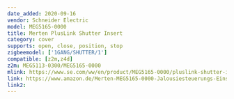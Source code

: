 ```yaml
---
date_added: 2020-09-16
vendor: Schneider Electric
model: MEG5165-0000
title: Merten PlusLink Shutter Insert
category: cover
supports: open, close, position, stop
zigbeemodel: ['1GANG/SHUTTER/1']
compatible: [z2m,z4d]
z2m: MEG5113-0300/MEG5165-0000
mlink: https://www.se.com/ww/en/product/MEG5165-0000/pluslink-shutter-insert/
link: https://www.amazon.de/Merten-MEG5165-0000-Jalousiesteuerungs-Einsatz/dp/B007Y8SUZI
link2: 
---
```

